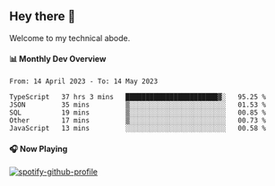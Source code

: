 ## Hey there 👋

Welcome to my technical abode.

#### 📊 Monthly Dev Overview
<!--START_SECTION:waka-->

```text
From: 14 April 2023 - To: 14 May 2023

TypeScript   37 hrs 3 mins   ███████████████████████▓░   95.25 %
JSON         35 mins         ▒░░░░░░░░░░░░░░░░░░░░░░░░   01.53 %
SQL          19 mins         ▒░░░░░░░░░░░░░░░░░░░░░░░░   00.85 %
Other        17 mins         ▒░░░░░░░░░░░░░░░░░░░░░░░░   00.73 %
JavaScript   13 mins         ░░░░░░░░░░░░░░░░░░░░░░░░░   00.58 %
```

<!--END_SECTION:waka-->

#### 🎧 Now Playing

[![spotify-github-profile](https://spotify-github-profile.vercel.app/api/view?uid=james2mid&cover_image=true&theme=natemoo-re)](https://open.spotify.com/user/james2mid?si=2b3baf2b09cb499e)
